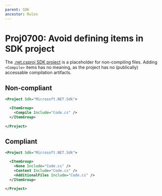 ```yaml
---
parent: SDK
ancestor: Rules
---
```


# Proj0700: Avoid defining <Compile> items in SDK project
The [.net.csproj SDK project](../general/sdk.md) is a placeholder for
non-compiling files. Adding `<Compile>` items has no meaning, as the
project has no (publically) accessable compilation artifacts.

## Non-compliant
``` xml
<Project Sdk="Microsoft.NET.Sdk">

  <ItemGroup>
    <Compile Include="Code.cs" />
  </ItemGroup>
  
</Project>
```

## Compliant
``` xml
<Project Sdk="Microsoft.NET.Sdk">

  <ItemGroup>
    <None Include="Code.cs" />
	<Content Include="Code.cs" />
	<AdditionalFiles Include="Code.cs" />
  </ItemGroup>
  
</Project>
```
